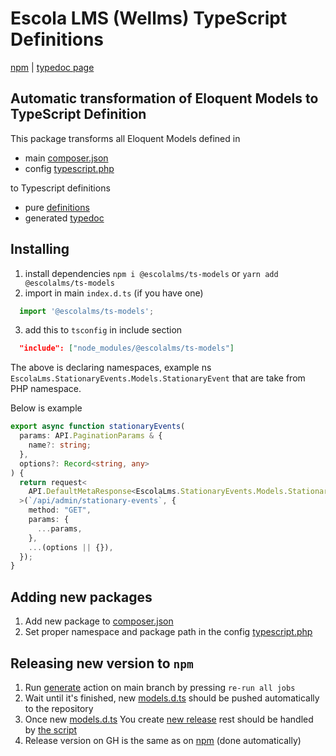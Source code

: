 # Escola LMS (Wellms) TypeScript Definitions

[npm](https://www.npmjs.com/package/@escolalms/ts-models) | [typedoc page](https://escolalms.github.io/ts-models/)

## Automatic transformation of Eloquent Models to TypeScript Definition

This package transforms all Eloquent Models defined in

- main [composer.json](composer.json)
- config [typescript.php](config/typescript.php)

to Typescript definitions

- pure [definitions](models.d.ts)
- generated [typedoc](https://escolalms.github.io/ts-models/)

## Installing

1. install dependencies `npm i @escolalms/ts-models` or `yarn add @escolalms/ts-models` 
2. import in main `index.d.ts` (if you have one) 
```js
  import '@escolalms/ts-models'; 
```
3. add this to `tsconfig` in include section

```json
  "include": ["node_modules/@escolalms/ts-models"]
```

The above is declaring namespaces, example ns `EscolaLms.StationaryEvents.Models.StationaryEvent` that are take from PHP namespace.

Below is example

```ts
export async function stationaryEvents(
  params: API.PaginationParams & {
    name?: string;
  },
  options?: Record<string, any>
) {
  return request<
    API.DefaultMetaResponse<EscolaLms.StationaryEvents.Models.StationaryEvent>
  >(`/api/admin/stationary-events`, {
    method: "GET",
    params: {
      ...params,
    },
    ...(options || {}),
  });
}
```

## Adding new packages

1. Add new package to [composer.json](composer.json)
2. Set proper namespace and package path in the config [typescript.php](config/typescript.php)

## Releasing new version to `npm`

1. Run [generate](https://github.com/EscolaLMS/ts-models/actions/workflows/generate.yaml) action on main branch by pressing `re-run all jobs`
2. Wait until it's finished, new [models.d.ts](models.d.ts) should be pushed automatically to the repository
3. Once new [models.d.ts](models.d.ts) You create [new release](https://github.com/EscolaLMS/ts-models/releases/new) rest should be handled by [the script](.github/workflows/release.yaml)
4. Release version on GH is the same as on [npm](https://www.npmjs.com/package/@escolalms/ts-models) (done automatically)
